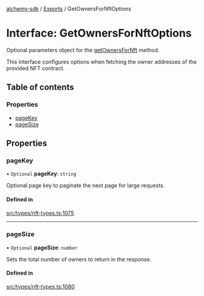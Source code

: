 [alchemy-sdk](../README.md) / [Exports](../modules.md) / GetOwnersForNftOptions

# Interface: GetOwnersForNftOptions

Optional parameters object for the [getOwnersForNft](../classes/NftNamespace.md#getownersfornft) method.

This interface configures options when fetching the owner addresses of the
provided NFT contract.

## Table of contents

### Properties

- [pageKey](GetOwnersForNftOptions.md#pagekey)
- [pageSize](GetOwnersForNftOptions.md#pagesize)

## Properties

### pageKey

• `Optional` **pageKey**: `string`

Optional page key to paginate the next page for large requests.

#### Defined in

[src/types/nft-types.ts:1075](https://github.com/alchemyplatform/alchemy-sdk-js/blob/70f9997/src/types/nft-types.ts#L1075)

___

### pageSize

• `Optional` **pageSize**: `number`

Sets the total number of owners to return in the response.

#### Defined in

[src/types/nft-types.ts:1080](https://github.com/alchemyplatform/alchemy-sdk-js/blob/70f9997/src/types/nft-types.ts#L1080)

